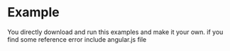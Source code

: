 # Example

You directly download and run this examples and make it your own.
if you find some reference error include angular.js file
